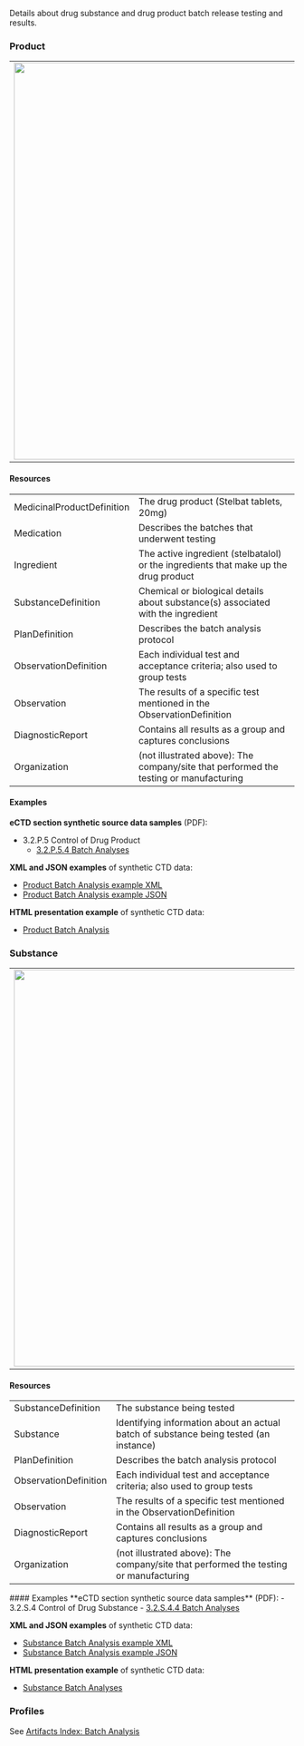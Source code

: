 Details about drug substance and drug product batch release testing and results.

### Product 

<table>
<tr><td><img src="batch_analysis_FHIR_resources.png" width="700"/></td></tr>
</table>

#### Resources
<table>
<tr><td>MedicinalProductDefinition</td><td>The drug product (Stelbat tablets, 20mg)</td></tr>
<tr><td>Medication</td><td>Describes the batches that underwent testing</td></tr>
<tr><td>Ingredient</td><td>The active ingredient (stelbatalol) or the ingredients that make up the drug product</td></tr>
<tr><td>SubstanceDefinition</td><td>Chemical or biological details about substance(s) associated with the ingredient</td></tr>
<tr><td>PlanDefinition</td><td>Describes the batch analysis protocol</td></tr>
<tr><td>ObservationDefinition</td><td>Each individual  test and acceptance criteria; also used to group tests</td></tr>
<tr><td>Observation</td><td>The results of a specific test mentioned in the ObservationDefinition</td></tr>
<tr><td>DiagnosticReport</td><td>Contains all results as a group and captures conclusions</td></tr>
<tr><td>Organization</td><td>(not illustrated above): The company/site that performed the testing or manufacturing</td></tr>
</table>

#### Examples
**eCTD section synthetic source data samples** (PDF):
- 3.2.P.5 Control of Drug Product
    - <a href="https://github.com/HL7/uv-dx-pq/raw/master/input/examples-pdf/3.2.P.5.4_Batch_Analyses.pdf ">3.2.P.5.4 Batch Analyses</a>

**XML and JSON examples** of synthetic CTD data:
- <a href="Bundle-bundle-batch-analysis-pq-ex1-prod.xml.html">Product Batch Analysis example XML</a>
- <a href="Bundle-bundle-batch-analysis-pq-ex1-prod.json.html">Product Batch Analysis example JSON</a>

**HTML presentation example** of synthetic CTD data:
- <a href="batch_anal_rend_p.html">Product Batch Analysis</a>


### Substance
<table>
<tr><td><img src=" substance_batch_analysis_resources.png" width="700"/></td></tr>
</table>
 

#### Resources
<table>
<tr><td>SubstanceDefinition</td><td>The substance being tested</td></tr>
<tr><td>Substance</td><td>Identifying information about an actual batch of substance being tested (an instance)</td></tr>
<tr><td>PlanDefinition</td><td>Describes the batch analysis protocol</td></tr>
<tr><td>ObservationDefinition</td><td>Each individual  test and acceptance criteria; also used to group tests</td></tr>
<tr><td>Observation</td><td>The results of a specific test mentioned in the ObservationDefinition</td></tr>
<tr><td>DiagnosticReport</td><td>Contains all results as a group and captures conclusions</td></tr>
<tr><td>Organization</td><td>(not illustrated above): The company/site that performed the testing or manufacturing</td></tr>
</table>
#### Examples
**eCTD section synthetic source data samples** (PDF):
- 3.2.S.4 Control of Drug Substance
    - <a href="https://github.com/HL7/uv-dx-pq/raw/master/input/examples-pdf/3.2.S.4.4_Batch_Analyses.pdf ">3.2.S.4.4 Batch Analyses</a>

**XML and JSON examples** of synthetic CTD data:
- <a href="Bundle-bundle-batch-analysis-pq-ex2-sub.xml.html">Substance Batch Analysis example XML</a>
- <a href="Bundle-bundle-batch-analysis-pq-ex2-sub.json.html">Substance Batch Analysis example JSON</a>

**HTML presentation example** of synthetic CTD data:
- <a href="batch_anal_rend_s.html">Substance Batch Analyses</a>

### Profiles 
See [Artifacts Index: Batch Analysis](artifacts.html#batch-analysis)
